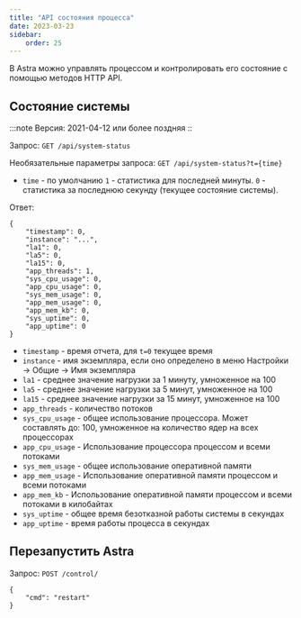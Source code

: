 ```yaml
---
title: "API состояния процесса"
date: 2023-03-23
sidebar:
    order: 25
---
```


В Astra можно управлять процессом и контролировать его состояние с помощью методов HTTP API.

## Состояние системы[](https://help.cesbo.com/astra/admin-guide/api/process#system-status)

:::note Версия: 2021-04-12 или более поздняя ::

Запрос: `GET /api/system-status`

Необязательные параметры запроса: `GET /api/system-status?t={time}`

- `time` - по умолчанию `1` - статистика для последней минуты. `0` - статистика за последнюю секунду (текущее состояние системы).

Ответ:

```
{
    "timestamp": 0,
    "instance": "...",
    "la1": 0,
    "la5": 0,
    "la15": 0,
    "app_threads": 1,
    "sys_cpu_usage": 0,
    "app_cpu_usage": 0,
    "sys_mem_usage": 0,
    "app_mem_usage": 0,
    "app_mem_kb": 0,
    "sys_uptime": 0,
    "app_uptime": 0
}
```

- `timestamp` - время отчета, для `t=0` текущее время
- `instance` - имя экземпляра, если оно определено в меню Настройки -> Общие -> Имя экземпляра
- `la1` - среднее значение нагрузки за 1 минуту, умноженное на 100
- `la5` - среднее значение нагрузки за 5 минут, умноженное на 100
- `la15` - среднее значение нагрузки за 15 минут, умноженное на 100
- `app_threads` - количество потоков
- `sys_cpu_usage` - общее использование процессора. Может составлять до: 100, умноженное на количество ядер на всех процессорах
- `app_cpu_usage` - Использование процессора процессом и всеми потоками
- `sys_mem_usage` - общее использование оперативной памяти
- `app_mem_usage` - Использование оперативной памяти процессом и всеми потоками
- `app_mem_kb` - Использование оперативной памяти процессом и всеми потоками в килобайтах
- `sys_uptime` - общее время безотказной работы системы в секундах
- `app_uptime` - время работы процесса в секундах

## Перезапустить Astra[](https://help.cesbo.com/astra/admin-guide/api/process#restart-astra)

Запрос: `POST /control/`

```
{
    "cmd": "restart"
}
```
